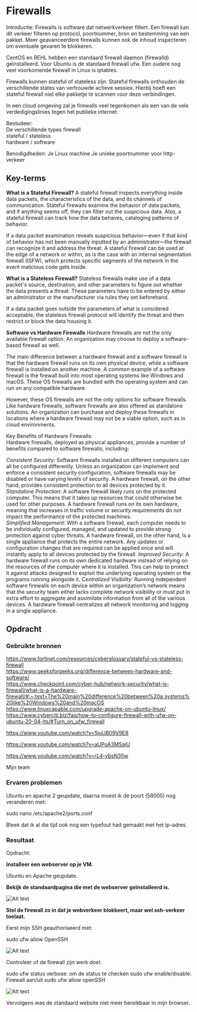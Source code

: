 # Firewalls

Introductie:
Firewalls is software dat netwerkverkeer filtert. Een firewall kan dit verkeer filteren op protocol, poortnummer, bron en bestemming van een pakket. Meer geavanceerdere firewalls kunnen ook de inhoud inspecteren om eventuele gevaren te blokkeren.

CentOS en REHL hebben een standaard firewall daemon (firewalld) geïnstalleerd. Voor Ubuntu is de standaard firewall ufw. Een oudere nog veel voorkomende firewall in Linux is iptables.
 
Firewalls kunnen stateful of stateless zijn. Stateful firewalls onthouden de verschillende states van vertrouwde actieve sessies. Hierbij hoeft een stateful firewall niet elke pakketje te scannen voor deze verbindingen.

In een cloud omgeving zal je firewalls veel tegenkomen als een van de vele verdedigingslinies tegen het publieke internet. 

Bestudeer:  
De verschillende types firewall  
stateful / stateless  
hardware / software

Benodigdheden:
Je Linux machine
Je unieke poortnummer voor http-verkeer

## Key-terms



**What is a Stateful Firewall?** A stateful firewall inspects everything inside data packets, the characteristics of the data, and its channels of communication. Stateful firewalls examine the behavior of data packets, and if anything seems off, they can filter out the suspicious data. Also, a stateful firewall can track how the data behaves, cataloging patterns of behavior. 

If a data packet examination reveals suspicious behavior—even if that kind of behavior has not been manually inputted by an administrator—the firewall can recognize it and address the threat. A stateful firewall can be used at the edge of a network or within, as is the case with an internal segmentation firewall (ISFW), which protects specific segments of the network in the event malicious code gets inside.

**What is a Stateless Firewall?**
Stateless firewalls make use of a data packet's source, destination, and other parameters to figure out whether the data presents a threat. These parameters have to be entered by either an administrator or the manufacturer via rules they set beforehand. 

If a data packet goes outside the parameters of what is considered acceptable, the stateless firewall protocol will identify the threat and then restrict or block the data housing it.

**Software vs Hardware Firewalls**
Hardware firewalls are not the only available firewall option. An organization may choose to deploy a software-based firewall as well.

The main difference between a hardware firewall and a software firewall is that the hardware firewall runs on its own physical device, while a software firewall is installed on another machine. A common example of a software firewall is the firewall built into most operating systems like Windows and macOS. These OS firewalls are bundled with the operating system and can run on any compatible hardware.

However, these OS firewalls are not the only options for software firewalls. Like hardware firewalls, software firewalls are also offered as standalone solutions. An organization can purchase and deploy these firewalls in locations where a hardware firewall may not be a viable option, such as in cloud environments.

Key Benefits of Hardware Firewalls:  
Hardware firewalls, deployed as physical appliances, provide a number of benefits compared to software firewalls, including:

*Consistent Security:* Software firewalls installed on different computers can all be configured differently. Unless an organization can implement and enforce a consistent security configuration, software firewalls may be disabled or have varying levels of security. A hardware firewall, on the other hand, provides consistent protection to all devices protected by it.  
*Standalone Protection:* A software firewall likely runs on the protected computer. This means that it takes up resources that could otherwise be used for other purposes. A hardware firewall runs on its own hardware, meaning that increases in traffic volume or security requirements do not impact the performance of the protected machines.  
*Simplified Management:* With a software firewall, each computer needs to be individually configured, managed, and updated to provide strong protection against cyber threats. A hardware firewall, on the other hand, is a single appliance that protects the entire network. Any updates or configuration changes that are required can be applied once and will instantly apply to all devices protected by the firewall.
*Improved Security:* A hardware firewall runs on its own dedicated hardware instead of relying on the resources of the computer where it is installed. This can help to protect it against attacks designed to exploit the underlying operating system or the programs running alongside it.
*Centralized Visibility:* Running independent software firewalls on each device within an organization’s network means that the security team either lacks complete network visibility or must put in extra effort to aggregate and assimilate information from all of the various devices. A hardware firewall centralizes all network monitoring and logging in a single appliance.

## Opdracht
### Gebruikte bronnen
https://www.fortinet.com/resources/cyberglossary/stateful-vs-stateless-firewall  
https://www.geeksforgeeks.org/difference-between-hardware-and-software/  
https://www.checkpoint.com/cyber-hub/network-security/what-is-firewall/what-is-a-hardware-firewall/#:~:text=The%20main%20difference%20between%20a,systems%20like%20Windows%20and%20macOS
https://www.linuxcapable.com/upgrade-apache-on-ubuntu-linux/
https://www.cyberciti.biz/faq/how-to-configure-firewall-with-ufw-on-ubuntu-20-04-lts/#Turn_on_ufw_firewall

https://www.youtube.com/watch?v=5juUB09V9E8  

https://www.youtube.com/watch?v=aUPoA3MSajU

https://www.youtube.com/watch?v=rL4-vbsN35w

Mijn team

### Ervaren problemen

Ubuntu en apache 2 geupdate, daarna moest ik de poort  (58005) nog veranderen met:

sudo nano /etc/apache2/ports.conf

Bleek dat ik al die tijd ook nog een typefout had gemaakt met het ip-adres.

### Resultaat

Opdracht:

**Installeer een webserver op je VM.**

Ubuntu en Apache geupdate. 

**Bekijk de standaardpagina die met de webserver geïnstalleerd is.**

![Alt text](../00_includes/Week3/SEC02.PNG)

**Stel de firewall zo in dat je webverkeer blokkeert, maar wel ssh-verkeer toelaat.**

Eerst mijn SSH geauthoriseerd met:

sudo ufw allow OpenSSH

![Alt text](../00_includes/Week3/SEC02.1.PNG)

Controleer of de firewall zijn werk doet.

sudo ufw status verbose: om de status te checken
sudo ufw enable/disable: Firewall aan/uit
sudo ufw allow openSSH

![Alt text](../00_includes/Week3/SEC-02.2.PNG)

Vervolgens was de standaard website niet meer bereikbaar in mijn browser.